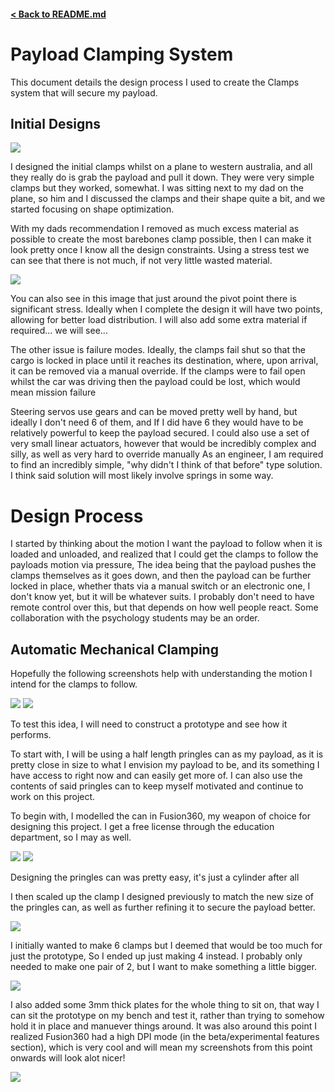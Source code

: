 #### [< Back to README.md](/README.md)

# Payload Clamping System
This document details the design process I used to create the Clamps system that will secure my payload. 

## Initial Designs 

<img src='../media/clampdemo1.png'>

I designed the initial clamps whilst on a plane to western australia, and all they really do is grab the payload and pull it down. They were very simple clamps but they worked, somewhat. I was sitting next to my dad on the plane, so him and I discussed the clamps and their shape quite a bit, and we started focusing on shape optimization.

With my dads recommendation I removed as much excess material as possible to create the most barebones clamp possible, then I can make it look pretty once I know all the design constraints. 
Using a stress test we can see that there is not much, if not very little wasted material.

<img src='../media/Barebones Stresstest.png'>

You can also see in this image that just around the pivot point there is significant stress. Ideally when I complete the design it will have two points, allowing for better load distribution. I will also add some extra material if required... we will see...

The other issue is failure modes. Ideally, the clamps fail shut so that the cargo is locked in place until it reaches its destination, where, upon arrival, it can be removed via a manual override. If the clamps were to fail open whilst the car was driving then the payload could be lost, which would mean mission failure

Steering servos use gears and can be moved pretty well by hand, but ideally I don't need 6 of them, and If I did have 6 they would have to be relatively powerful to keep the payload secured. I could also use a set of very small linear actuators, however that would be incredibly complex and silly, as well as very hard to override manually As an engineer, I am required to find an incredibly simple, "why didn't I think of that before" type solution. I think said solution will most likely involve springs in some way.

# Design Process 

I started by thinking about the motion I want the payload to follow when it is loaded and unloaded, and realized that I could get the clamps to follow the payloads motion via pressure, The idea being that the payload pushes the clamps themselves as it goes down, and then the payload can be further locked in place, whether thats via a manual switch or an electronic one, I don't know yet, but it will be whatever suits. I probably don't need to have remote control over this, but that depends on how well people react. Some collaboration with the psychology students may be an order.

## Automatic Mechanical Clamping 

Hopefully the following screenshots help with understanding the motion I intend for the clamps to follow.

<img src='../media/autoclampopen.png'>
<img src='../media/autoclampclosed.png'>

To test this idea, I will need to construct a prototype and see how it performs.

To start with, I will be using a half length pringles can as my payload, as it is pretty close in size to what I envision my payload to be, and its something I have access to right now and can easily get more of. I can also use the contents of said pringles can to keep myself motivated and continue to work on this project.

To begin with, I modelled the can in Fusion360, my weapon of choice for designing this project. I get a free license through the education department, so I may as well. 

<img src='../media/pringle1.png'>
<img src='../media/pringle2.png'>

Designing the pringles can was pretty easy, it's just a cylinder after all

I then scaled up the clamp I designed previously to match the new size of the pringles can, as well as further refining it to secure the payload better. 

<img src='../media/pringle3.png'>

I initially wanted to make 6 clamps but I deemed that would be too much for just the prototype, So I ended up just making 4 instead. I probably only needed to make one pair of 2, but I want to make something a little bigger. 

<img src='../media/pringle4.png'>

I also added some 3mm thick plates for the whole thing to sit on, that way I can sit the prototype on my bench and test it, rather than trying to somehow hold it in place and manuever things around. It was also around this point I realized Fusion360 had a high DPI mode (in the beta/experimental features section), which is very cool and will mean my screenshots from this point onwards will look alot nicer!

<img src='../media/pringle5.png'>
